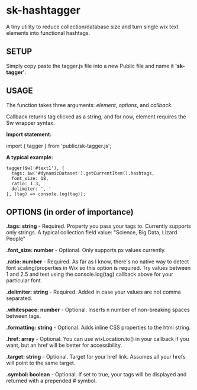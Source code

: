 # sk-hashtagger
A tiny utility to reduce collection/database size and turn single wix text elements into functional hashtags.



## SETUP

Simply copy paste the tagger.js file into a new Public file and name it **'sk-tagger'**.



## USAGE

The function takes three arguments: *element*, *options*, and *callback*.

Callback returns tag clicked as a string, and for now, element requires the $w wrapper syntax.


**Import statement:**

import { tagger } from 'public/sk-tagger.js';


**A typical example:**

  
    tagger($w('#text1'), {
      tags: $w('#dynamicDataset').getCurrentItem().hashtags,      
      font_size: 18,      
      ratio: 1.3,      
      delimiter: ', '      
    }, (tag) => console.log(tag));



## OPTIONS (in order of importance)


**.tags: string** -
  Required. Property you pass your tags to. Currently supports only strings. A typical collection field value:
  "Science, Big Data, Lizard People"
  

**.font_size: number** -
  Optional. Only supports px values currently.
  
  
**.ratio: number** -
  Required. As far as I know, there's no native way to detect font scaling/properties in Wix so this option is required. Try values between 1 and 2.5 and test using the console.log(tag) callback above for your particular font.
  
  
**.delimiter: string** -
  Required. Added in case your values are not comma separated.
  
  
**.whitespace: number** -
  Optional. Inserts n number of non-breaking spaces between tags.
  
  
**.formatting: string** -
  Optional. Adds inline CSS properties to the html string.
  
  
**.href: array** -
  Optional. You can use wixLocation.to() in your callback if you want, but an href will be better for accessibility.
  
  
**.target: string** -
  Optional. Target for your href link. Assumes all your hrefs will point to the same target.
  
  
**.symbol: boolean** -
  Optional. If set to true, your tags will be displayed and returned with a prepended # symbol.
